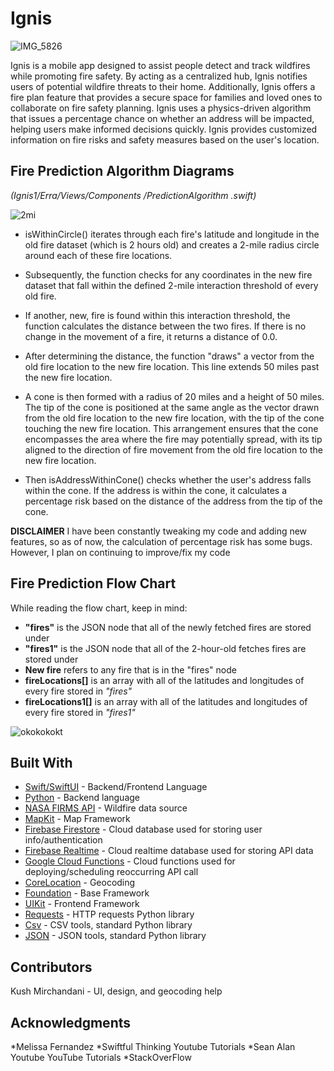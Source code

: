 # Ignis


![IMG_5826](https://github.com/heidischultz/Ignis/assets/99668295/80cbf587-e193-4df6-a7f1-69e1bb444c2d)



Ignis is a mobile app designed to assist people detect and track wildfires while promoting fire safety. By acting as a centralized hub, Ignis notifies users of potential wildfire threats to their home. Additionally, Ignis offers a fire plan feature that provides a secure space for families and loved ones to collaborate on fire safety planning. Ignis uses a physics-driven algorithm that issues a percentage chance on whether an address will be impacted, helping users make informed decisions quickly. Ignis provides customized information on fire risks and safety measures based on the user's location.


## Fire Prediction Algorithm Diagrams
*(Ignis1/Erra/Views/Components /PredictionAlgorithm .swift)*


![2mi](https://github.com/heidischultz/Ignis/assets/99668295/8cce7357-5b21-43bc-8d9d-11c25a342830)


 
- isWithinCircle() iterates through each fire's latitude and longitude in the old fire dataset (which is 2 hours old) and creates a 2-mile radius circle around each of these fire locations.

- Subsequently, the function checks for any coordinates in the new fire dataset that fall within the defined 2-mile interaction threshold of every old fire.

- If another, new, fire is found within this interaction threshold, the function calculates the distance between the two fires. If there is no change in the movement of a fire, it returns a distance of 0.0.

- After determining the distance, the function "draws" a vector from the old fire location to the new fire location. This line extends 50 miles past the new fire location.

- A cone is then formed with a radius of 20 miles and a height of 50 miles. The tip of the cone is positioned at the same angle as the vector drawn from the old fire location to the new fire location, with the tip of the cone touching the new fire location. This arrangement ensures that the cone encompasses the area where the fire may potentially spread, with its tip aligned to the direction of fire movement from the old fire location to the new fire location.

- Then isAddressWithinCone() checks whether the user's address falls within the cone. If the address is within the cone, it calculates a percentage risk based on the distance of the address from the tip of the cone.

 **DISCLAIMER**
 I have been constantly tweaking my code and adding new features, so as of now, the calculation of percentage risk has some bugs. However, I plan on continuing to improve/fix my code
 
## Fire Prediction Flow Chart
While reading the flow chart, keep in mind:
- **"fires"** is the JSON node that all of the newly fetched fires are stored under
- **"fires1"** is the JSON node that all of the 2-hour-old fetches fires are stored under
- **New fire** refers to any fire that is in the "fires" node
- **fireLocations[]** is an array with all of the latitudes and longitudes of every fire stored in *"fires"*
- **fireLocations1[]** is an array with all of the latitudes and longitudes of every fire stored in *"fires1"*



![okokokokt](https://github.com/heidischultz/Ignis/assets/99668295/7346a935-293f-4fa8-9de2-13c0455b5371)



## Built With

* [Swift/SwiftUI](https://www.swift.org/) - Backend/Frontend Language
* [Python](https://www.python.org/) - Backend language
* [NASA FIRMS API](https://firms.modaps.eosdis.nasa.gov/api/) - Wildfire data source 
* [MapKit](https://developer.apple.com/documentation/mapkit/) - Map Framework
* [Firebase Firestore](https://firebase.google.com/docs/firestore) - Cloud database used for storing user info/authentication
* [Firebase Realtime](https://firebase.google.com/docs/database) - Cloud realtime database used for storing API data
* [Google Cloud Functions](https://cloud.google.com/functions#) - Cloud functions used for deploying/scheduling reoccurring API call
* [CoreLocation](https://developer.apple.com/documentation/corelocation) - Geocoding
* [Foundation](https://developer.apple.com/documentation/foundation) - Base Framework
* [UIKit](https://developer.apple.com/documentation/uikit) - Frontend Framework
* [Requests](https://pypi.org/project/requests/) - HTTP requests Python library
* [Csv](https://docs.python.org/3/library/csv.html) - CSV tools, standard Python library
* [JSON](https://docs.python.org/3/library/json.html) - JSON tools, standard Python library


## Contributors 

Kush Mirchandani - UI, design, and geocoding help

## Acknowledgments

*Melissa Fernandez
*Swiftful Thinking Youtube Tutorials
*Sean Alan Youtube YouTube Tutorials
*StackOverFlow









